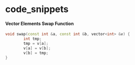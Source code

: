 # code_snippets

#### Vector Elements Swap Function
```cpp
void swap(const int &a, const int &b, vector<int> &v) {
        int tmp;
        tmp = v[a];
        v[a] = v[b];
        v[b] = tmp;
}
```

